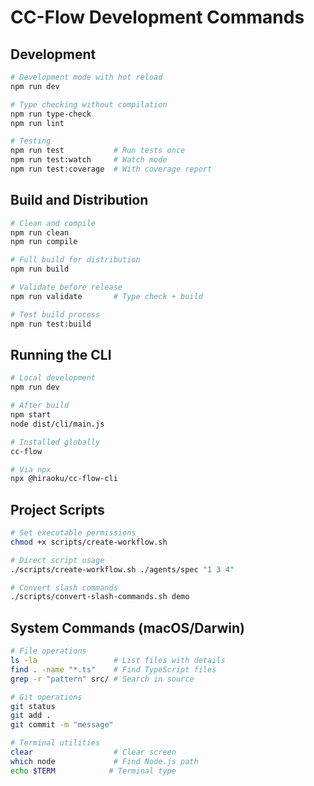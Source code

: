 # CC-Flow Development Commands

## Development
```bash
# Development mode with hot reload
npm run dev

# Type checking without compilation
npm run type-check
npm run lint

# Testing
npm run test           # Run tests once
npm run test:watch     # Watch mode
npm run test:coverage  # With coverage report
```

## Build and Distribution
```bash
# Clean and compile
npm run clean
npm run compile

# Full build for distribution
npm run build

# Validate before release
npm run validate       # Type check + build

# Test build process
npm run test:build
```

## Running the CLI
```bash
# Local development
npm run dev

# After build
npm start
node dist/cli/main.js

# Installed globally
cc-flow

# Via npx
npx @hiraoku/cc-flow-cli
```

## Project Scripts
```bash
# Set executable permissions
chmod +x scripts/create-workflow.sh

# Direct script usage
./scripts/create-workflow.sh ./agents/spec "1 3 4"

# Convert slash commands
./scripts/convert-slash-commands.sh demo
```

## System Commands (macOS/Darwin)
```bash
# File operations
ls -la                 # List files with details
find . -name "*.ts"    # Find TypeScript files
grep -r "pattern" src/ # Search in source

# Git operations
git status
git add .
git commit -m "message"

# Terminal utilities
clear                  # Clear screen
which node             # Find Node.js path
echo $TERM            # Terminal type
```
